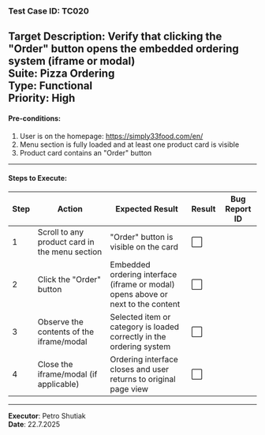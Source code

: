 ### Test Case ID: TC020  
**Target Description**: Verify that clicking the "Order" button opens the embedded ordering system (iframe or modal)  
**Suite**: Pizza Ordering  
**Type**: Functional  
**Priority**: High  
---

#### Pre-conditions:
1. User is on the homepage: https://simply33food.com/en/  
2. Menu section is fully loaded and at least one product card is visible  
3. Product card contains an "Order" button  

---

#### Steps to Execute:

| Step | Action | Expected Result | Result | Bug Report ID |
|------|--------|------------------|--------|----------------|
| 1 | Scroll to any product card in the menu section | "Order" button is visible on the card | ⬜ |                |
| 2 | Click the "Order" button | Embedded ordering interface (iframe or modal) opens above or next to the content | ⬜ |                |
| 3 | Observe the contents of the iframe/modal | Selected item or category is loaded correctly in the ordering system | ⬜ |                |
| 4 | Close the iframe/modal (if applicable) | Ordering interface closes and user returns to original page view | ⬜ |                |

---

**Executor**: Petro Shutiak  
**Date**: 22.7.2025

